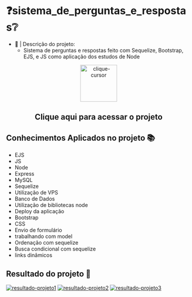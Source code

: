 # ❓sistema_de_perguntas_e_respostas❔
- 🚧 | Descrição do projeto:
  - Sistema de perguntas e respostas feito com Sequelize, Bootstrap, EJS, e JS  como aplicação dos estudos de Node
<div align="center">
 <a href="http://159.65.237.43" alt='next'><img align=""src="https://cdn.discordapp.com/attachments/897609680073941012/963207775045971988/pngwing-edit.png" alt="clique-cursor" width="100px"></a>
 <h2>Clique aqui para acessar o projeto</h2>
</div>
 
## Conhecimentos Aplicados no projeto 📚 
- EJS 
- JS
- Node 
- Express
- MySQL
- Sequelize 
- Utilização de VPS
- Banco de Dados
- Utilização de bibliotecas node
- Deploy da aplicação
- Bootstrap 
- CSS
- Envio de formulário
- trabalhando com model
- Ordenação com sequelize
- Busca condicional com sequelize
- links dinâmicos 

## Resultado do projeto 🔎
<a href="https://github.com/oJordany/sistema_de_perguntas_e_respostas"><img src="https://user-images.githubusercontent.com/84668196/166458765-971f2c82-61d0-4b5c-922b-646ccbf208a6.png" alt="resultado-projeto1"></a>
<a href="https://github.com/oJordany/sistema_de_perguntas_e_respostas"><img src="https://user-images.githubusercontent.com/84668196/166458772-4c01b06e-1ad1-4c5f-b991-3d1dd1bf2cd8.png" alt="resultado-projeto2"></a>
<a href="https://github.com/oJordany/sistema_de_perguntas_e_respostas"><img src="https://user-images.githubusercontent.com/84668196/166458774-2bf4455b-4f19-4ddc-a229-927f3d8eb25d.png" alt="resultado-projeto3"></a>
